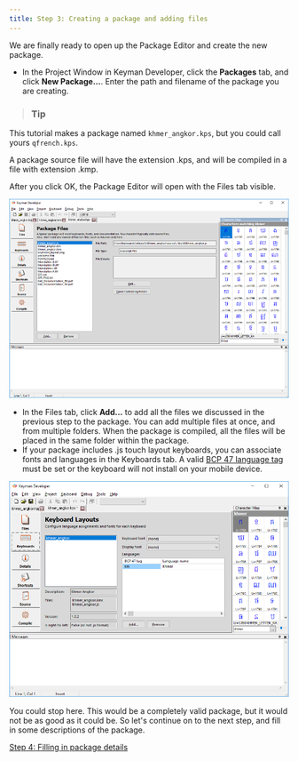 ```yaml
---
title: Step 3: Creating a package and adding files
---
```


We are finally ready to open up the Package Editor and create the new
package.

-   In the Project Window in Keyman Developer, click the **Packages** tab, and click **New Package...**. Enter the path and filename of the package you are creating.

> ### Tip
This tutorial makes a package named `khmer_angkor.kps`, but you could call yours `qfrench.kps`.

A package source file will have the extension .kps, and will be compiled in a file with extension .kmp.

After you click OK, the Package Editor will open with the Files tab visible.

![](/cdn/dev/img/developer/100/tutorial_distribute_keyboard_3_files.png)

-   In the Files tab, click **Add...** to add
    all the files we discussed in the previous step to the package. You
    can add multiple files at once, and from multiple folders. When the
    package is compiled, all the files will be placed in the same folder
    within the package.
-   If your package includes .js touch layout keyboards, you can
    associate fonts and languages in the Keyboards tab. A valid [BCP 47 language tag](../../../reference/bcp-47) must be set or the keyboard will not install on your mobile device.

![](/cdn/dev/img/developer/100/tutorial_distribute_keyboard_3.png)

You could stop here. This would be a completely valid package, but it would not be as good as it could be. So let's continue on to the next step, and fill in some descriptions of the package.

[Step 4: Filling in package details](step-4)